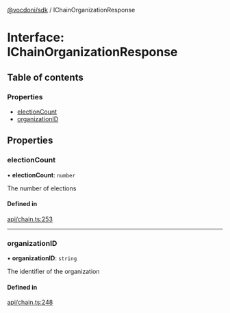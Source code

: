 [@vocdoni/sdk](/sdk) / IChainOrganizationResponse

# Interface: IChainOrganizationResponse

## Table of contents

### Properties

- [electionCount](IChainOrganizationResponse#electioncount)
- [organizationID](IChainOrganizationResponse#organizationid)

## Properties

### electionCount

• **electionCount**: `number`

The number of elections

#### Defined in

[api/chain.ts:253](https://github.com/vocdoni/vocdoni-sdk/blob/c61694d51d7ca609cdc86440f23c7a75ea39ea5b/src/api/chain.ts#L253)

___

### organizationID

• **organizationID**: `string`

The identifier of the organization

#### Defined in

[api/chain.ts:248](https://github.com/vocdoni/vocdoni-sdk/blob/c61694d51d7ca609cdc86440f23c7a75ea39ea5b/src/api/chain.ts#L248)
